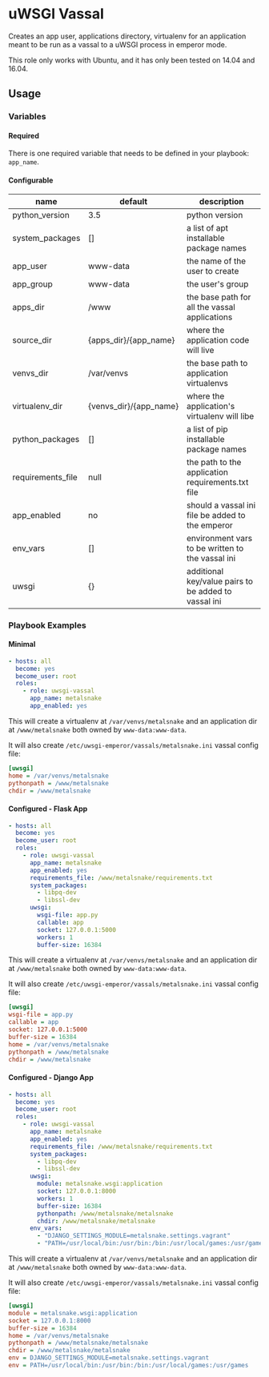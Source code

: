# uWSGI Vassal

Creates an app user, applications directory, virtualenv for an application meant to be run as
a vassal to a uWSGI process in emperor mode.

This role only works with Ubuntu, and it has only been tested on 14.04 and 16.04.

## Usage

### Variables

#### Required

There is one required variable that needs to be defined in your playbook: `app_name`.

#### Configurable

| name              | default                | description                                          |
| ----------------- | ---------------------- | ---------------------------------------------------- |
| python_version    | 3.5                    | python version                                       |
| system_packages   | []                     | a list of apt installable package names              |
| app_user          | www-data               | the name of the user to create                       |
| app_group         | www-data               | the user's group                                     |
| apps_dir          | /www                   | the base path for all the vassal applications        |
| source_dir        | {apps_dir}/{app_name}  | where the application code will live                 |
| venvs_dir         | /var/venvs             | the base path to application virtualenvs             |
| virtualenv_dir    | {venvs_dir}/{app_name} | where the application's virtualenv will libe         |
| python_packages   | []                     | a list of pip installable package names              |
| requirements_file | null                   | the path to the application requirements.txt file    |
| app_enabled       | no                     | should a vassal ini file be added to the emperor     |
| env_vars          | []                     | environment vars to be written to the vassal ini     |
| uwsgi             | {}                     | additional key/value pairs to be added to vassal ini |

### Playbook Examples

#### Minimal

```yaml
- hosts: all
  become: yes
  become_user: root
  roles:
    - role: uwsgi-vassal
      app_name: metalsnake
      app_enabled: yes
```

This will create a virtualenv at `/var/venvs/metalsnake` and an application dir at `/www/metalsnake`
both owned by `www-data:www-data`.

It will also create `/etc/uwsgi-emperor/vassals/metalsnake.ini` vassal config file:

```ini
[uwsgi]
home = /var/venvs/metalsnake
pythonpath = /www/metalsnake
chdir = /www/metalsnake
```

#### Configured - Flask App

```yaml
- hosts: all
  become: yes
  become_user: root
  roles:
    - role: uwsgi-vassal
      app_name: metalsnake
      app_enabled: yes
      requirements_file: /www/metalsnake/requirements.txt
      system_packages:
        - libpq-dev
        - libssl-dev
      uwsgi:
        wsgi-file: app.py
        callable: app
        socket: 127.0.0.1:5000
        workers: 1
        buffer-size: 16384
```

This will create a virtualenv at `/var/venvs/metalsnake` and an application dir at `/www/metalsnake`
both owned by `www-data:www-data`.

It will also create `/etc/uwsgi-emperor/vassals/metalsnake.ini` vassal config file:

```ini
[uwsgi]
wsgi-file = app.py
callable = app
socket: 127.0.0.1:5000
buffer-size = 16384
home = /var/venvs/metalsnake
pythonpath = /www/metalsnake
chdir = /www/metalsnake
```

#### Configured - Django App

```yaml
- hosts: all
  become: yes
  become_user: root
  roles:
    - role: uwsgi-vassal
      app_name: metalsnake
      app_enabled: yes
      requirements_file: /www/metalsnake/requirements.txt
      system_packages:
        - libpq-dev
        - libssl-dev
      uwsgi:
        module: metalsnake.wsgi:application
        socket: 127.0.0.1:8000
        workers: 1
        buffer-size: 16384
        pythonpath: /www/metalsnake/metalsnake
        chdir: /www/metalsnake/metalsnake
      env_vars:
        - "DJANGO_SETTINGS_MODULE=metalsnake.settings.vagrant"
        - "PATH=/usr/local/bin:/usr/bin:/bin:/usr/local/games:/usr/games"
```

This will create a virtualenv at `/var/venvs/metalsnake` and an application dir at `/www/metalsnake`
both owned by `www-data:www-data`.

It will also create `/etc/uwsgi-emperor/vassals/metalsnake.ini` vassal config file:

```ini
[uwsgi]
module = metalsnake.wsgi:application
socket = 127.0.0.1:8000
buffer-size = 16384
home = /var/venvs/metalsnake
pythonpath = /www/metalsnake/metalsnake
chdir = /www/metalsnake/metalsnake
env = DJANGO_SETTINGS_MODULE=metalsnake.settings.vagrant
env = PATH=/usr/local/bin:/usr/bin:/bin:/usr/local/games:/usr/games
```




















